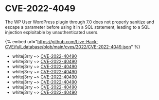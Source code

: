 # CVE-2022-4049

The WP User WordPress plugin through 7.0 does not properly sanitize and escape a parameter before using it in a SQL statement, leading to a SQL injection exploitable by unauthenticated users.

{% embed url="https://github.com/Live-Hack-CVE/full_database/blob/main/cves/2022/CVE-2022-4049.json" %}


* whitej3rry ~> [CVE-2022-40490](https://www.alice-snow.ru/2022/database/cve-2022-4049/cve-2022-40490-whitej3rry)
* whitej3rry ~> [CVE-2022-40490](https://www.alice-snow.ru/2022/database/cve-2022-4049/cve-2022-40490-whitej3rry)
* whitej3rry ~> [CVE-2022-40490](https://www.alice-snow.ru/2022/database/cve-2022-4049/cve-2022-40490-whitej3rry)
* whitej3rry ~> [CVE-2022-40490](https://www.alice-snow.ru/2022/database/cve-2022-4049/cve-2022-40490-whitej3rry)
* whitej3rry ~> [CVE-2022-40490](https://www.alice-snow.ru/2022/database/cve-2022-4049/cve-2022-40490-whitej3rry)
* whitej3rry ~> [CVE-2022-40490](https://www.alice-snow.ru/2022/database/cve-2022-4049/cve-2022-40490-whitej3rry)
* whitej3rry ~> [CVE-2022-40490](https://www.alice-snow.ru/2022/database/cve-2022-4049/cve-2022-40490-whitej3rry)
* whitej3rry ~> [CVE-2022-40490](https://www.alice-snow.ru/2022/database/cve-2022-4049/cve-2022-40490-whitej3rry)